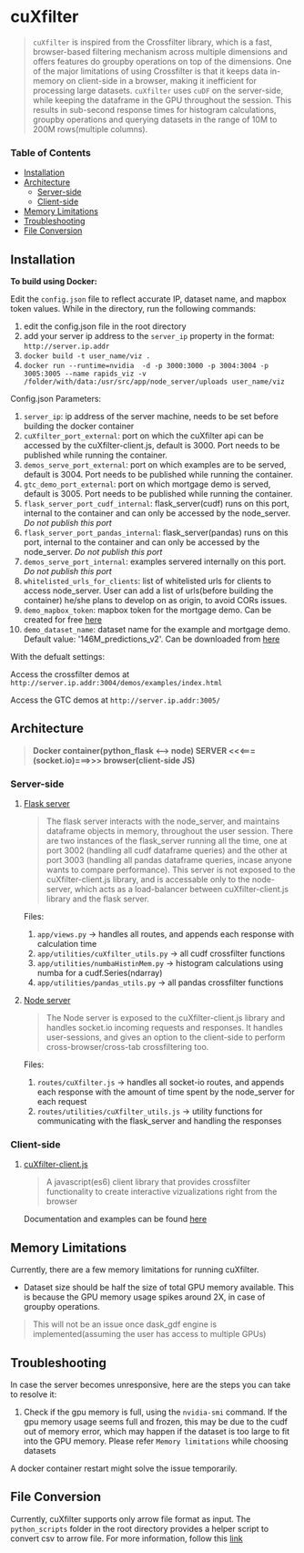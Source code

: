
# cuXfilter
> `cuXfilter` is inspired from the Crossfilter library, which is a fast, browser-based filtering mechanism across multiple dimensions and offers features do groupby operations on top of the dimensions. One of the major limitations of using Crossfilter is that it keeps data in-memory on client-side in a browser, making it inefficient for processing large datasets. `cuXfilter` uses `cuDF` on the server-side, while keeping the dataframe in the GPU throughout the session. This results in sub-second response times for histogram calculations, groupby operations and querying datasets in the range of 10M to 200M rows(multiple columns).

### Table of Contents
- [Installation](#installation)
- [Architecture](#architecture)
    - [Server-side](#server-side)
    - [Client-side](#client-side)
- [Memory Limitations](#memory-limitations)
- [Troubleshooting](#troubleshooting)
- [File Conversion](#file-conversion)


## Installation
**To build using Docker:**

Edit the `config.json` file to reflect accurate IP, dataset name, and mapbox token values. While in the directory, run the following commands:

1. edit the config.json file in the root directory
2. add your server ip address to the `server_ip` property in the format: `http://server.ip.addr`
3. `docker build -t user_name/viz .`
4. `docker run --runtime=nvidia  -d -p 3000:3000 -p 3004:3004 -p 3005:3005 --name rapids_viz -v /folder/with/data:/usr/src/app/node_server/uploads user_name/viz`

Config.json Parameters:

1. `server_ip`: ip address of the server machine, needs to be set before building the docker container
2. `cuXfilter_port_external`: port on which the cuXfilter api can be accessed by the cuXfilter-client.js, default is 3000. Port needs to be published while running the container.
3. `demos_serve_port_external`: port on which examples are to be served, default is 3004. Port needs to be published while running the container.
4. `gtc_demo_port_external`: port on which mortgage demo is served, default is 3005. Port needs to be published while running the container.
5. `flask_server_port_cudf_internal`: flask_server(cudf) runs on this port, internal to the container and can only be accessed by the node_server. *Do not publish this port*
6. `flask_server_port_pandas_internal`: flask_server(pandas) runs on this port, internal to the container and can only be accessed by the node_server. *Do not publish this port*
7. `demos_serve_port_internal`: examples servered internally on this port. *Do not publish this port*
8. `whitelisted_urls_for_clients`: list of whitelisted urls for clients to access node_server. User can add a list of urls(before building the container) he/she plans to develop on as origin, to avoid CORs issues.
9. `demo_mapbox_token`: mapbox token for the mortgage demo. Can be created for free [here](https://www.mapbox.com/help/define-access-token/)
10. `demo_dataset_name`: dataset name for the example and mortgage demo. Default value: '146M_predictions_v2'. Can be downloaded from [here](https://drive.google.com/open?id=12HiPwoxmmLsWhQHQMgyzxTk4za_Y7XRh)


With the defualt settings:

Access the crossfilter demos at `http://server.ip.addr:3004/demos/examples/index.html`

Access the GTC demos at `http://server.ip.addr:3005/`


## Architecture
> **Docker container(python_flask <--> node) SERVER  <<<===(socket.io)===>>> browser(client-side JS)**

### Server-side
1. [Flask server](flask_server)

    > The flask server interacts with the node_server, and maintains dataframe objects in memory, throughout the user session. There are two instances of the flask_server running all the time, one at port 3002 (handling all cudf dataframe queries) and the other at port 3003 (handling all pandas dataframe queries, incase anyone wants to compare performance). This server is not exposed to the cuXfilter-client.js library, and is accessable only to the node-server, which acts as a load-balancer between cuXfilter-client.js library and the flask server.

    Files:
    1. `app/views.py` -> handles all routes, and appends each response with calculation time
    2. `app/utilities/cuXfilter_utils.py` -> all cudf crossfilter functions
    3. `app/utilities/numbaHistinMem.py` -> histogram calculations using numba for a cudf.Series(ndarray)
    4. `app/utilities/pandas_utils.py` -> all pandas crossfilter functions



2. [Node server](node_server)

    > The Node server is exposed to the cuXfilter-client.js library and handles socket.io incoming requests and responses. It handles user-sessions, and gives an option to the client-side to perform cross-browser/cross-tab crossfiltering too.

    Files:
    1. `routes/cuXfilter.js` -> handles all socket-io routes, and appends each response with the amount of time spent by the node_server for each request
    2. `routes/utilities/cuXfilter_utils.js` -> utility functions for communicating with the flask_server and handling the responses

### Client-side
1. [cuXfilter-client.js](client_side)

    > A javascript(es6) client library that provides crossfilter functionality to create interactive vizualizations right from the browser

    Documentation and examples can be found [here](client_side)



## Memory Limitations
Currently, there are a few memory limitations for running cuXfilter.

- Dataset size should be half the size of total GPU memory available. This is because the GPU memory usage spikes around 2X, in case of groupby operations.

>  This will not be an issue once dask_gdf engine is implemented(assuming the user has access to multiple GPUs)



## Troubleshooting
In case the server becomes unresponsive, here are the steps you can take to resolve it:

1. Check if the gpu memory is full, using the `nvidia-smi` command. If the gpu memory usage seems full and frozen, this may be due to the cudf out of memory error, which may happen if the dataset is too large to fit into the GPU memory. Please refer `Memory limitations` while choosing datasets

A docker container restart might solve the issue temporarily.



## File Conversion
Currently, cuXfilter supports only arrow file format as input. The `python_scripts` folder in the root directory provides a helper script to convert csv to arrow file. For more information, follow this [link](python_scripts)
